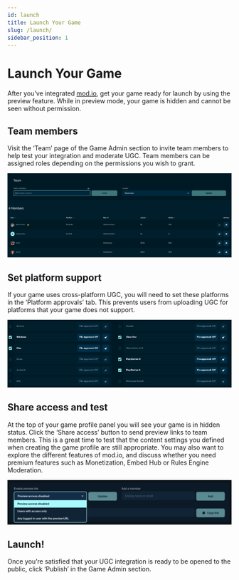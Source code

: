 ```yaml
---
id: launch
title: Launch Your Game
slug: /launch/
sidebar_position: 1
---
```


# Launch Your Game

After you’ve integrated [mod.io](https://mod.io), get your game ready for launch by using the preview feature. While in preview mode, your game is hidden and cannot be seen without permission. 

## Team members

Visit the ‘Team’ page of the Game Admin section to invite team members to help test your integration and moderate UGC. Team members can be assigned roles depending on the permissions you wish to grant.

![teams](images/teams.png)

## Set platform support

If your game uses cross-platform UGC, you will need to set these platforms in the ‘Platform approvals’ tab. This prevents users from uploading UGC for platforms that your game does not support. 

![platforms](images/platforms.png)

## Share access and test

At the top of your game profile panel you will see your game is in hidden status. Click the ‘Share access’ button to send preview links to team members. This is a great time to test that the content settings you defined when creating the game profile are still appropriate. You may also want to explore the different features of mod.io, and discuss whether you need premium features such as Monetization, Embed Hub or Rules Engine Moderation. 

![preview](images/preview.png)

## Launch!

Once you’re satisfied that your UGC integration is ready to be opened to the public, click ‘Publish’ in the Game Admin section. 